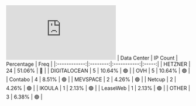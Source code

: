 ![Diagramm](https://github.com/obajay/StateSync-snapshots/blob/main/Projects/Realio/1/README.md)
| Data Center | IP Count | Percentage | Freq |
|:------------:|:--------:|:-----------:|:-----:|
| HETZNER | 24 | 51.06% | 🔴 |
| DIGITALOCEAN | 5 | 10.64% | 🟢 |
| OVH | 5 | 10.64% | 🟢 |
| Contabo | 4 | 8.51% | 🟢 |
| MEVSPACE | 2 | 4.26% | 🟢 |
| Netcup | 2 | 4.26% | 🟢 |
| IKOULA | 1 | 2.13% | 🟢 |
| LeaseWeb | 1 | 2.13% | 🟢 |
| OTHER | 3 | 6.38% | 🟢 |
